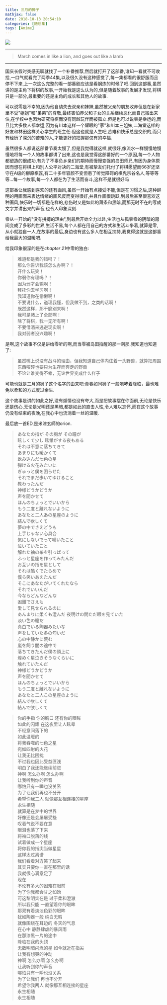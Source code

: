 ```yaml
---
title: 三月的狮子
mathjax: false
date: 2018-10-13 20:54:10
categories: [随想集]
tags: [Anime]
---
```

![](https://i.loli.net/2018/10/13/5bc2043ab3ec7.jpg)
<!-- more -->
___
> March comes in like a lion, and goes out like a lamb
___

国庆长假时突感无聊就找了一个补番推荐,然后就打开了这部番,谁知一看就不可收拾,一口气就看完了两季44集,以及很久没有这种感觉了,每一集都看的很舒服而且停不下来,上一次这么完整的看一部番剧应该是看钢炼的时候了吧.回到这部番,虽然讲的是主角下将棋的故事,一开始我是这么认为的,但是随着故事的发展才发现,将棋只是一部分,最重要的还是主角的成长和其他人的故事.

可以说零是不幸的,因为他自幼失去双亲和妹妹,虽然被父亲的朋友收养但是在新家里不受"姐姐"和"弟弟"的尊敬,最终害怕养父和子女的关系继续恶化而自己搬出来住,在学校中也因为研究将棋而没有同龄玩伴而被孤立.但是也可以说零是幸运的,而且比大多数人都幸运,因为有川本这样一个耀眼的"家"和川本三姐妹,二海堂这样的好友和林田这样关心学生的班主任.但这也就是人生吧,苦难和快乐总是交织的,而只有经历了深沉的苦难的人,才能更好的把握那仅有的幸福.

虽然很多人都说这部番节奏太慢了,但是我觉得就这样,就很好,像流水一样慢慢地慢慢地将每一个人的故事都讲了出来,这也是我觉得这部番好的一个原因,每一个人物都塑造的很成功,有为了不辜负乡亲们的期待而慢慢变强的岛田师兄,有因为身体原因而想在将棋上和别人公平对决的二海堂,有被挚友们托付了将棋愿望而66岁还坚守在A级的柳原棋匠,有二十多年容颜不变但患了听觉障碍的棋鬼宗谷名人,等等等等...每一个故事,每一个人都在为了生活而奋斗,这样不是就很好吗

这部番让我感到喜欢的还有画风,虽然一开始有点接受不能,但是在习惯之后,这种鲜明的用画面来表达情绪的画风反而变得很好,并且作画很跳跃,到最后甚至很喜欢这种画风,快乐时一切都是花样的,悲伤时又是如此的萧条和黑暗,而那无时不在的写成文字并讲出来的声音,也令人印象深刻.

零从一开始的"没有拼搏的理由",到最后开始全力以赴,生活也从孤零零的阴暗的房间变成了多彩的世界,生活不易,每个人都在用自己的方式和生活斗争着,就算是零,从小就独自一人,在故事的最后,身边也有这么多人在相互扶持,我觉得这就是这部番给我最大的温暖吧.

给我印象很深的是在*chapter 21*中零的独白:

>难道都是我的错吗？！  
那么你告诉我该怎么办啊？！  
开什么玩笑！  
你弱你有理吗？！  
因为弱才会输啊！  
拜托你去学习啊！  
我知道你在偷懒啊！  
不要说什么，道理我懂，但我做不到，之类的话啊！  
既然这样，那干脆别来啊！  
我可是赌上了全部啊！  
除了将棋，我一无所有啊！  
不要借酒来逃避现实啊！  
我对弱者没兴趣啊！  

是啊,这个故事不仅是讲给零听的啊,而当零被岛田拍醒的那一刹那,我知道也知道了:
> 虽然嘴上说没有战斗的理由，但我知道自己体内住着一头野兽，就算把周围东西咬碎也要只为生存而奔走的野兽   
不论让谁变得不幸，无论世界变成什么样子

可能也就是三月的狮子这个名字的由来吧:青春如同狮子一般咆哮着降临，最也难免以柔和的方式度过余生.

这个故事是讲的如此之好,没有煽情也没有夸大,而是把故事摆在你面前,无论是快乐还是伤心,无论是光明还是黑暗,都是如此的直击人性,令人难以忘怀,而在这个故事仍没有结束的夜晚,在我心中也流淌着一丝的温暖.

最后放一首ED,是米津玄師的orion.
> あなたの指が その胸が その瞳が  
眩しくて少し 眩暈がする夜もある  
それは不意に落ちてきて  
あまりにも暖かくて  
飲み込んだ七色の星  
弾ける火花みたいに  
ぎゅっと僕を困らせた  
それでまだ歩いてゆけること  
教わったんだ  
神様どうかどうか  
声を聞かせて  
ほんのちょっとでいいから  
もう二度と離れないように  
あなたと二人あの星座のように  
結んで欲しくて  
夢の中でさえどうも  
上手じゃない心具合  
気にしないでって嘆いたこと  
泣いていたこと  
解れた袖の糸を引っぱって  
ふっと星座を作ってみたんだ  
お互いの指を星として  
それは酷くでたらめで  
僕ら笑いあえたんだ  
そこにあなたがいてくれたなら  
それでいいんだ  
今ならどんなどんな  
困難でさえも  
愛して見せられるのに  
あんまりに柔くも澄んだ 
夜明けの間ただ眼を見ていた  
淡い色の瞳だ  
真白でいる陶器みたいな  
声をしていた冬の匂いだ  
心の中静かに荒む  
嵐を飼う闇の途中で  
落ちてきたんだ僕の頭上に  
煌めく星泣きそうなくらいに  
触れていたんだ  
神様どうかどうか  
声を聞かせて  
ほんのちょっとでいいから  
もう二度と離れないように  
あなたと二人この星座のように  
結んで欲しくて  
結んで欲しくて  


>你的手指 你的胸口 还有你的眼眸  
如此的闪耀 在这夜里让人眩晕  
不经意间落下的  
如此温暖的  
将我吞噬的七色之星  
宛如四射的火花  
让我无比困扰  
不过我也因此受益匪浅  
明白了我还能继续前进  
神啊 怎么办啊 怎么办啊  
让我听到你的声音  
哪怕只有一瞬也没关系  
为了让我们再也不分开  
希望你我二人 就像那互相连接的星座  
永生相随  
就算是在梦中的世界  
好像还是会屡屡受挫  
叹着气说不要在意  
眼泪也落了下来  
将袖口脱落的线  
试着做成一个星座  
将你我的指尖当做星星  
这样太过离谱  
我们看着对方笑了起来  
其实只要你一直在那里的话  
我就很心满意足了  
现在  
不论有多大的困难在眼前  
为了你我都会甘之如饴  
可这黎明实在是 过于柔和澄澈  
所以我只能 一直望着你的眼眸  
那双有着淡淡色彩的眼眸  
犹如陶器一般 纯白无暇  
就像围绕在耳边的 冬天的气息  
在心中 静静肆虐的暴风雨  
在那漆黑一片的途中  
降临在我的头顶  
无数明暗闪烁的星 如今就近在指尖  
让我有想哭的冲动  
神啊 怎么办啊 怎么办啊  
让我听到你的声音  
哪怕只有一瞬也没关系  
为了让我们 再也不分开  
希望你我两人 就像那互相连接的星座  
永生相随  
永生相随  
